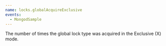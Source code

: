 ```yaml
---
name: locks.globalAcquireExclusive
events:
  - MongodSample
---
```


The number of times the global lock type was acquired in the Exclusive (X) mode.